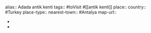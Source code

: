 alias:: Adada antik kenti
tags:: #toVisit #[[antik kenti]]
place::
country:: #Turkey 
place-type::
nearest-town:: #Antalya 
map-url::

-
-